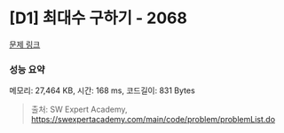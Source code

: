 # [D1] 최대수 구하기 - 2068 

[문제 링크](https://swexpertacademy.com/main/code/problem/problemDetail.do?contestProbId=AV5QQhbqA4QDFAUq) 

### 성능 요약

메모리: 27,464 KB, 시간: 168 ms, 코드길이: 831 Bytes



> 출처: SW Expert Academy, https://swexpertacademy.com/main/code/problem/problemList.do